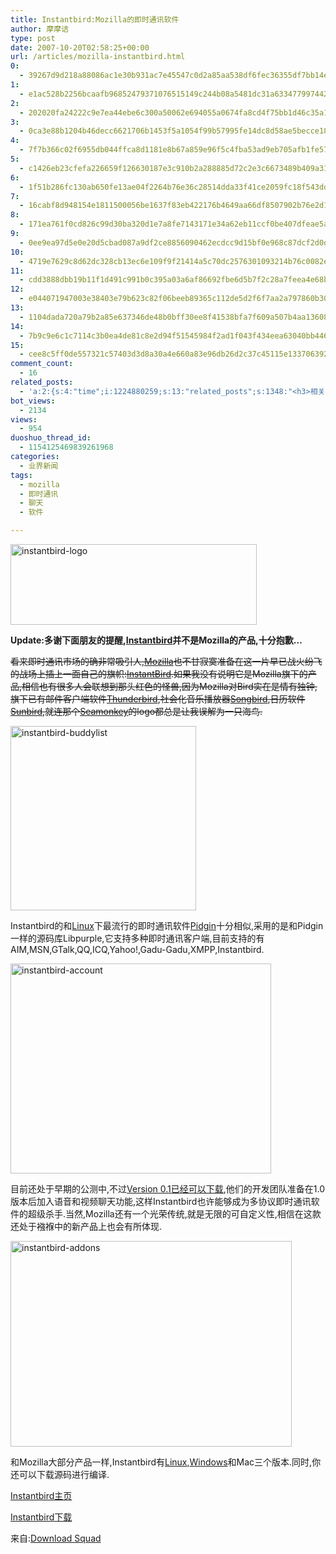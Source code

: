 ```yaml
---
title: Instantbird:Mozilla的即时通讯软件
author: 摩摩诘
type: post
date: 2007-10-20T02:58:25+00:00
url: /articles/mozilla-instantbird.html
0:
  - 39267d9d218a88086ac1e30b931ac7e45547c0d2a85aa538df6fec36355df7bb14e29028d63a1147f8d208f42f6f3e66
1:
  - e1ac528b2256bcaafb96852479371076515149c244b08a5481dc31a63347799744282b1bf734a27a2cc4054a4ef64f92
2:
  - 202020fa24222c9e7ea44ebe6c300a50062e694055a0674fa8cd4f75bb1d46c35a19bb4f1acc95f6c0400dc9059492ce
3:
  - 0ca3e88b1204b46decc6621706b1453f5a1054f99b57995fe14dc8d58ae5becce18a1cd9aff15e48a2524fc692506350
4:
  - 7f7b366c02f6955db044ffca8d1181e8b67a859e96f5c4fba53ad9eb705afb1fe57723961228fdaf935c1b12a223dfc7
5:
  - c1426eb23cfefa226659f126630187e3c910b2a288885d72c2e3c6673489b409a3110ba7065210bc0ef3525859aee961
6:
  - 1f51b286fc130ab650fe13ae04f2264b76e36c28514dda33f41ce2059fc18f543ddd3a5baf78a050bc1d8e6d362dd30c
7:
  - 16cabf8d948154e1811500056be1637f83eb422176b4649aa66df8507902b76e2d15bf7a59422e61eee1fce79e901609
8:
  - 171ea761f0cd826c99d30ba320d1e7a8fe7143171e34a62eb11ccf0be407dfeae5a988a33a36a184453fba649b616506
9:
  - 0ee9ea97d5e0e20d5cbad087a9df2ce8856090462ecdcc9d15bf0e968c87dcf2d0d0b3aa5b2cadd29cab23566e1205d8
10:
  - 4719e7629c8d62dc328cb13ec6e109f9f21414a5c70dc2576301093214b76c0082e6aaff5ec990cf9e7415dead3f6639
11:
  - cdd3888dbb19b11f1d491c991b0c395a03a6af86692fbe6d5b7f2c28a7feea4e68be98d9cd1ca6a41a18cb958995c657
12:
  - e044071947003e38403e79b623c82f06beeb89365c112de5d2f6f7aa2a797860b308d2b596860481cb5685621b67f4c8
13:
  - 1104dada720a79b2a85e637346de48b0bff30ee8f41538bfa7f609a507b4aa13608ba0bd8396638cb24cffb906e9cbb4
14:
  - 7b9c9e6c1c7114c3b0ea4de81c8e2d94f51545984f2ad1f043f434eea63040bb4464325534822bfd15c91779638c79f0
15:
  - cee8c5ff0de557321c57403d3d8a30a4e660a83e96db26d2c37c45115e13370639221e0aa601ccd885057b1ab6fa99bb
comment_count:
  - 16
related_posts:
  - 'a:2:{s:4:"time";i:1224880259;s:13:"related_posts";s:1348:"<h3>相关日志</h3><ul class="related_post"><li><a href="http://www.digglife.cn/articles/custom-windows-interface-tools.html" title="9个工具打造焕然一新的Windows界面">9个工具打造焕然一新的Windows界面</a></li><li><a href="http://www.digglife.cn/articles/convert-powerpoint-flash.html" title="免费将Powerpoint转换为Flash">免费将Powerpoint转换为Flash</a></li><li><a href="http://www.digglife.cn/articles/air-applications-for-bloggers.html" title="适合博客使用的7个Adobe AIR程序">适合博客使用的7个Adobe AIR程序</a></li><li><a href="http://www.digglife.cn/articles/starburn.html" title="免费刻录软件Starbun,不仅仅是刻录">免费刻录软件Starbun,不仅仅是刻录</a></li><li><a href="http://www.digglife.cn/articles/clean-up-desktop-improve-productivity-2.html" title="彻底清空桌面,让启动程序更加高效Part.2">彻底清空桌面,让启动程序更加高效Part.2</a></li><li><a href="http://www.digglife.cn/articles/clean-up-desktop-improve-productivity-1.html" title="彻底清空桌面,让启动程序更加高效Part.1">彻底清空桌面,让启动程序更加高效Part.1</a></li><li><a href="http://www.digglife.cn/articles/free-clipboard-manager-clipx.html" title="小巧的Windows剪切板管理器:ClipX">小巧的Windows剪切板管理器:ClipX</a></li></ul>";}'
bot_views:
  - 2134
views:
  - 954
duoshuo_thread_id:
  - 1154125469839261968
categories:
  - 业界新闻
tags:
  - mozilla
  - 即时通讯
  - 聊天
  - 软件

---
```

[<img height="129" alt="instantbird-logo" src="https://www.digglife.net/wp-content/uploads/3/379/2007/10/instantbird-logo-thumb.png" width="394" />][1] 

**Update:多谢下面朋友的提醒,**<a title="InstantBird" href="http://www.instantbird.org/" target="_blank"><strong>Instantbird</strong></a>**并不是Mozilla的产品,十分抱歉&#8230;**

<strike>看来即时通讯市场的确非常吸引人,</strike><a title="Mozilla" href="http://www.mozilla.org/" target="_blank"><strike>Mozilla</strike></a><strike>也不甘寂寞准备在这一片早已战火纷飞的战场上插上一面自己的旗帜:</strike><a title="InstantBird" href="http://www.instantbird.org/" target="_blank"><strike>InstantBird</strike></a><strike>.如果我没有说明它是Mozilla旗下的产品,相信也有很多人会联想到那头红色的怪兽,因为Mozilla对Bird实在是情有独钟,旗下已有邮件客户端软件</strike><a title="Thunderbird" href="http://www.mozilla.com/thunderbird/" target="_blank"><strike>Thunderbird</strike></a><strike>,社会化音乐播放器</strike><a title="Songbird" href="http://www.songbirdnest.com/" target="_blank"><strike>Songbird</strike></a><strike>,日历软件</strike><a title="Sunbird" href="http://www.mozilla.org/projects/calendar/sunbird/" target="_blank"><strike>Sunbird</strike></a><strike>,就连那个</strike><a title="Seamonkey" href="http://www.mozilla.org/projects/seamonkey/" target="_blank"><strike>Seamonkey</strike></a><strike>的logo都总是让我误解为一只海鸟.</strike>

<!--more-->

[<img height="295" alt="instantbird-buddylist" src="https://www.digglife.net/wp-content/uploads/3/379/2007/10/instantbird-buddylist-thumb.png" width="297" />][2] 

Instantbird的和<a title="Linux" href="https://www.digglife.net/articles/category/about_ubuntu/" target="_blank">Linux</a>下最流行的即时通讯软件<a title="Pidgin" href="http://www.pidgin.im" target="_blank">Pidgin</a>十分相似,采用的是和Pidgin一样的源码库Libpurple,它支持多种即时通讯客户端,目前支持的有AIM,MSN,GTalk,QQ,ICQ,Yahoo!,Gadu-Gadu,XMPP,Instantbird.

[<img height="336" alt="instantbird-account" src="https://www.digglife.net/wp-content/uploads/3/379/2007/10/instantbird-account-thumb.png" width="417" />][3] 

目前还处于早期的公测中,不过<a title="Version 0.1已经可以下载" href="http://www.instantbird.com/download.html" target="_blank">Version 0.1已经可以下载</a>,他们的开发团队准备在1.0版本后加入语音和视频聊天功能,这样Instantbird也许能够成为多协议即时通讯软件的超级杀手.当然,Mozilla还有一个光荣传统,就是无限的可自定义性,相信在这款还处于襁褓中的新产品上也会有所体现.

[<img height="329" alt="instantbird-addons" src="https://www.digglife.net/wp-content/uploads/3/379/2007/10/instantbird-addons-thumb.png" width="450" />][4] 

和Mozilla大部分产品一样,Instantbird有<a title="Linux" href="https://www.digglife.net/articles/category/about_ubuntu/" target="_blank">Linux</a>,<a title="Windows技巧" href="https://www.digglife.net/articles/category/windows-tricks/" target="_blank">Windows</a>和Mac三个版本.同时,你还可以下载源码进行编译.

<a title="Instantbird主页" href="http://www.instantbird.org/" target="_blank">Instantbird主页</a> 

<a title="Instantbird下载" href="http://www.instantbird.com/download.html" target="_blank">Instantbird下载</a> 

来自:<a title="Download Squad" href="http://www.downloadsquad.com/2007/10/19/instantbird-mozilla-does-chat/" target="_blank">Download Squad</a>

 [1]: https://www.digglife.net/wp-content/uploads/3/379/2007/10/instantbird-logo.png
 [2]: https://www.digglife.net/wp-content/uploads/3/379/2007/10/instantbird-buddylist.png
 [3]: https://www.digglife.net/wp-content/uploads/3/379/2007/10/instantbird-account.png
 [4]: https://www.digglife.net/wp-content/uploads/3/379/2007/10/instantbird-addons.png
